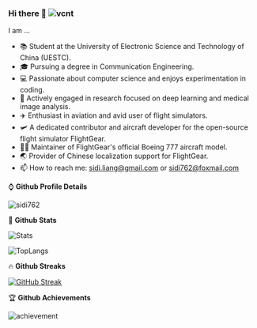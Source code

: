 ### Hi there 👋 ![vcnt](https://komarev.com/ghpvc/?username=sidi762)
  
<!--
**sidi762/sidi762** is a ✨ _special_ ✨ repository because its `README.md` (this file) appears on your GitHub profile.

Here are some ideas to get you started:

- 🔭 I’m currently working on ...
- 🌱 I’m currently learning ...
- 👯 I’m looking to collaborate on ...
- 🤔 I’m looking for help with ...
- 💬 Ask me about ...
- 📫 How to reach me: ...
- 😄 Pronouns: ...
- ⚡ Fun fact: ...
-->
I am ...      
* 📚 Student at the University of Electronic Science and Technology of China (UESTC).
* 🎓 Pursuing a degree in Communication Engineering.
* 💻 Passionate about computer science and enjoys experimentation in coding.
* 🤖 Actively engaged in research focused on deep learning and medical image analysis.
* ✈️ Enthusiast in aviation and avid user of flight simulators.
* 🛩️ A dedicated contributor and aircraft developer for the open-source flight simulator FlightGear.
* 👨‍💻  Maintainer of FlightGear's official Boeing 777 aircraft model.
* 🌏 Provider of Chinese localization support for FlightGear.
* 📫 How to reach me: sidi.liang@gmail.com or sidi762@foxmail.com
  
⌚ __Github Profile Details__

![sidi762](https://github-profile-summary-cards.vercel.app/api/cards/profile-details?username=sidi762&theme=nord_bright)

👻 __Github Stats__

![Stats](https://github-readme-stats.vercel.app/api?username=sidi762&show_icons=true&count_private=true&theme=swift)

![TopLangs](https://github-readme-stats.vercel.app/api/top-langs?username=sidi762&layout=compact&show_icons=true&theme=swift)

🔥 __Github Streaks__

[![GitHub Streak](https://github-readme-streak-stats.herokuapp.com?user=sidi762&theme=graywhite&hide_border=true&date_format=M%20j%5B%2C%20Y%5D&background=F4F4F4)](https://git.io/streak-stats)
<!--
🐟 __Github Contributions__

![contri](https://github-readme-activity-graph.cyclic.app/graph?username=sidi762&bg_color=f5f5f5&color=cd5c5c&line=cd5c5c&point=FFFFFF&hide_border=true)
-->

🏆 __Github Achievements__

![achievement](https://github-profile-trophy.vercel.app/?username=sidi762&margin-w=5&theme=solarized-light)
